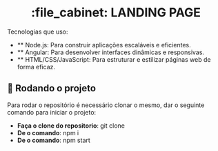 <h1 align="center">:file_cabinet: LANDING PAGE
 </h1
 ## :memo: Descrição
 Esta landing page é uma demonstração das minhas habilidades como desenvolvedor front-end. Com experiência em tecnologias modernas como Node.js e Angular, eu crio interfaces atraentes e funcionais.

## Tecnologias que uso:
* ** Node.js: Para construir aplicações escaláveis e eficientes.
* ** Angular: Para desenvolver interfaces dinâmicas e responsivas.
* ** HTML/CSS/JavaScript: Para estruturar e estilizar páginas web de forma eficaz.

## :rocket: Rodando o projeto
Para rodar o repositório é necessário clonar o mesmo, dar o seguinte comando para iniciar o projeto:
* **Faça o clone do repositorio**: git clone 
* **De o comando**: npm i 
* **De o comando**: npm start